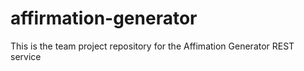 # affirmation-generator
This is the team project repository for the Affimation Generator REST service
